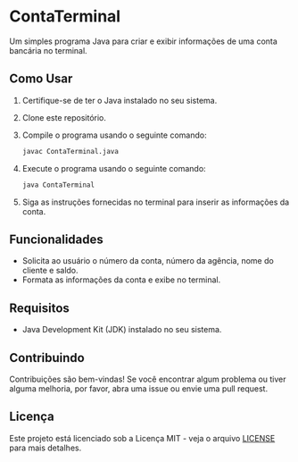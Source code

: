 # ContaTerminal

Um simples programa Java para criar e exibir informações de uma conta bancária no terminal.

## Como Usar

1. Certifique-se de ter o Java instalado no seu sistema.
2. Clone este repositório.
3. Compile o programa usando o seguinte comando:

    ```bash
    javac ContaTerminal.java
    ```

4. Execute o programa usando o seguinte comando:

    ```bash
    java ContaTerminal
    ```

5. Siga as instruções fornecidas no terminal para inserir as informações da conta.

## Funcionalidades

- Solicita ao usuário o número da conta, número da agência, nome do cliente e saldo.
- Formata as informações da conta e exibe no terminal.

## Requisitos

- Java Development Kit (JDK) instalado no seu sistema.

## Contribuindo

Contribuições são bem-vindas! Se você encontrar algum problema ou tiver alguma melhoria, por favor, abra uma issue ou envie uma pull request.

## Licença

Este projeto está licenciado sob a Licença MIT - veja o arquivo [LICENSE](LICENSE) para mais detalhes.
